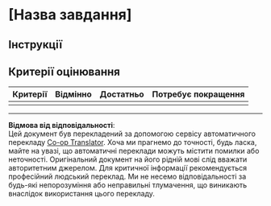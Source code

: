 <!--
CO_OP_TRANSLATOR_METADATA:
{
  "original_hash": "b5f62ec256c7e43e771f0d3b4e1a9130",
  "translation_date": "2025-08-28T17:31:36+00:00",
  "source_file": "lesson-template/assignment.md",
  "language_code": "uk"
}
-->
# [Назва завдання]

## Інструкції

## Критерії оцінювання

| Критерії | Відмінно | Достатньо | Потребує покращення |
| -------- | -------- | --------- | ------------------- |
|          |          |           |                     |

---

**Відмова від відповідальності**:  
Цей документ був перекладений за допомогою сервісу автоматичного перекладу [Co-op Translator](https://github.com/Azure/co-op-translator). Хоча ми прагнемо до точності, будь ласка, майте на увазі, що автоматичні переклади можуть містити помилки або неточності. Оригінальний документ на його рідній мові слід вважати авторитетним джерелом. Для критичної інформації рекомендується професійний людський переклад. Ми не несемо відповідальності за будь-які непорозуміння або неправильні тлумачення, що виникають внаслідок використання цього перекладу.